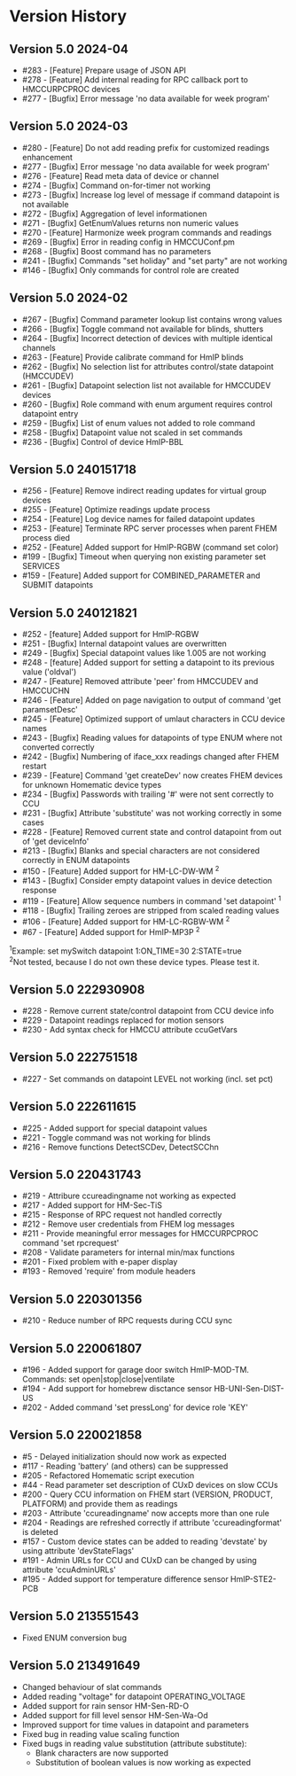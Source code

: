 
<h1>Version History</h1>

<h2>Version 5.0 2024-04</h2>
<ul>
<li>#283 - [Feature] Prepare usage of JSON API</li>
<li>#278 - [Feature] Add internal reading for RPC callback port to HMCCURPCPROC devices</li>
<li>#277 - [Bugfix] Error message 'no data available for week program'</li>
</ul>

<h2>Version 5.0 2024-03</h2>
<ul>
<li>#280 - [Feature] Do not add reading prefix for customized readings enhancement</li>
<li>#277 - [Bugfix] Error message 'no data available for week program'</li>
<li>#276 - [Feature] Read meta data of device or channel</li>
<li>#274 - [Bugfix] Command on-for-timer not working</li>
<li>#273 - [Bugfix] Increase log level of message if command datapoint is not available</li>
<li>#272 - [Bugfix] Aggregation of level informationen</li>
<li>#271 - [Bugfix] GetEnumValues returns non numeric values</li>
<li>#270 - [Feature] Harmonize week program commands and readings</li>
<li>#269 - [Bugfix] Error in reading config in HMCCUConf.pm</li>
<li>#268 - [Bugfix] Boost command has no parameters</li>
<li>#241 - [Bugfix] Commands "set holiday" and "set party" are not working</li>
<li>#146 - [Bugfix] Only commands for control role are created</li>
</ul>

<h2>Version 5.0 2024-02</h2>
<ul>
<li>#267 - [Bugfix] Command parameter lookup list contains wrong values</li>
<li>#266 - [Bugfix] Toggle command not available for blinds, shutters</li>
<li>#264 - [Bugfix] Incorrect detection of devices with multiple identical channels</li>
<li>#263 - [Feature] Provide calibrate command for HmIP blinds</li>
<li>#262 - [Bugfix] No selection list for attributes control/state datapoint (HMCCUDEV)</li>
<li>#261 - [Bugfix] Datapoint selection list not available for HMCCUDEV devices</li>
<li>#260 - [Bugfix] Role command with enum argument requires control datapoint entry</li>
<li>#259 - [Bugfix] List of enum values not added to role command</li>
<li>#258 - [Bugfix] Datapoint value not scaled in set commands</li>
<li>#236 - [Bugfix] Control of device HmIP-BBL</li>
</ul>

<h2>Version 5.0 240151718</h2>
<ul>
<li>#256 - [Feature] Remove indirect reading updates for virtual group devices</li>
<li>#255 - [Feature] Optimize readings update process</li>
<li>#254 - [Feature] Log device names for failed datapoint updates</li>
<li>#253 - [Feature] Terminate RPC server processes when parent FHEM process died</li>
<li>#252 - [Feature] Added support for HmIP-RGBW (command set color)</li>
<li>#199 - [Bugfix] Timeout when querying non existing parameter set SERVICES</li>
<li>#159 - [Feature] Added support for COMBINED_PARAMETER and SUBMIT datapoints</li>
</ul>

<h2>Version 5.0 240121821</h2>
<ul>
<li>#252 - [feature] Added support for HmIP-RGBW</li>
<li>#251 - [Bugfix] Internal datapoint values are overwritten</li>
<li>#249 - [Bugfix] Special datapoint values like 1.005 are not working</li>
<li>#248 - [feature] Added support for setting a datapoint to its previous value ('oldval')</li>
<li>#247 - [Feature] Removed attribute 'peer' from HMCCUDEV and HMCCUCHN</li>
<li>#246 - [Feature] Added on page navigation to output of command 'get paramsetDesc'</li>
<li>#245 - [Feature] Optimized support of umlaut characters in CCU device names</li>
<li>#243 - [Bugfix] Reading values for datapoints of type ENUM where not converted correctly</li>
<li>#242 - [Bugfix] Numbering of iface_xxx readings changed after FHEM restart</li>
<li>#239 - [Feature] Command 'get createDev' now creates FHEM devices for unknown Homematic device types</li>
<li>#234 - [Bugfix] Passwords with trailing '#' were not sent correctly to CCU</li>
<li>#231 - [Bugfix] Attribute 'substitute' was not working correctly in some cases</li>
<li>#228 - [Feature] Removed current state and control datapoint from out of 'get deviceInfo'</li>
<li>#213 - [Bugfix] Blanks and special characters are not considered correctly in ENUM datapoints</li>
<li>#150 - [Feature] Added support for HM-LC-DW-WM <sup>2</sup></li>
<li>#143 - [Bugfix] Consider empty datapoint values in device detection response</li>
<li>#119 - [Feature] Allow sequence numbers in command 'set datapoint' <sup>1</sup></li>
<li>#118 - [Bugfix] Trailing zeroes are stripped from scaled reading values</li>
<li>#106 - [Feature] Added support for HM-LC-RGBW-WM <sup>2</sup></li>
<li>#67  - [Feature] Added support for HmIP-MP3P <sup>2</sup></li>
</ul>

<sup>1</sup>Example: set mySwitch datapoint 1:ON_TIME=30 2:STATE=true<br/>
<sup>2</sup>Not tested, because I do not own these device types. Please test it.<br/>

<h2>Version 5.0 222930908</h2>
<ul>
<li>#228 - Remove current state/control datapoint from CCU device info</li>
<li>#229 - Datapoint readings replaced for motion sensors</li>
<li>#230 - Add syntax check for HMCCU attribute ccuGetVars</li>
</ul>

<h2>Version 5.0 222751518</h2>
<ul>
<li>#227 - Set commands on datapoint LEVEL not working (incl. set pct)</li>
</ul>

<h2>Version 5.0 222611615</h2>
<ul>
<li>#225 - Added support for special datapoint values</li>
<li>#221 - Toggle command was not working for blinds</li>
<li>#216 - Remove functions DetectSCDev, DetectSCChn</li>
</ul>

<h2>Version 5.0 220431743</h2>

<ul>
<li>#219 - Attribure ccureadingname not working as expected</li>
<li>#217 - Added support for HM-Sec-TiS</li>
<li>#215 - Response of RPC request not handled correctly</li>
<li>#212 - Remove user credentials from FHEM log messages</li>
<li>#211 - Provide meaningful error messages for HMCCURPCPROC command 'set rpcrequest'</li>
<li>#208 - Validate parameters for internal min/max functions</li>
<li>#201 - Fixed problem with e-paper display</li>
<li>#193 - Removed 'require' from module headers</li>
</ul>

<h2>Version 5.0 220301356</h2>

<ul>
<li>#210 - Reduce number of RPC requests during CCU sync</li>
</ul>

<h2>Version 5.0 220061807</h2>

<ul>
<li>#196 - Added support for garage door switch HmIP-MOD-TM. Commands: set open|stop|close|ventilate</li>
<li>#194 - Add support for homebrew disctance sensor HB-UNI-Sen-DIST-US</li>
<li>#202 - Added command 'set pressLong' for device role 'KEY'</li>
</ul>

<h2>Version 5.0 220021858</h2>

<ul>
<li>#5 - Delayed initialization should now work as expected</li>
<li>#117 - Reading 'battery' (and others) can be suppressed</li>
<li>#205 - Refactored Homematic script execution</li>
<li>#44 - Read parameter set description of CUxD devices on slow CCUs</li>
<li>#200 - Query CCU information on FHEM start (VERSION, PRODUCT, PLATFORM) and provide them as readings</li>
<li>#203 - Attribute 'ccureadingname' now accepts more than one rule</li>
<li>#204 - Readings are refreshed correctly if attribute 'ccureadingformat' is deleted</li>
<li>#157 - Custom device states can be added to reading 'devstate' by using attribute 'devStateFlags'</li>
<li>#191 - Admin URLs for CCU and CUxD can be changed by using attribute 'ccuAdminURLs'</li>
<li>#195 - Added support for temperature difference sensor HmIP-STE2-PCB</li>
</ul>

<h2>Version 5.0 213551543</h2>

<ul>
<li>Fixed ENUM conversion bug</li>
</ul>

<h2>Version 5.0 213491649</h2>

<ul>
<li>Changed behaviour of slat commands</li>
<li>Added reading "voltage" for datapoint OPERATING_VOLTAGE</li>
<li>Added support for rain sensor HM-Sen-RD-O</li>
<li>Added support for fill level sensor HM-Sen-Wa-Od</li>
<li>Improved support for time values in datapoint and parameters</li>
<li>Fixed bug in reading value scaling function</li>
<li>Fixed bugs in reading value substitution (attribute substitute):
  <ul>
    <li>Blank characters are now supported</li>
    <li>Substitution of boolean values is now working as expected</li>
  </ul>
</li>
</ul>

